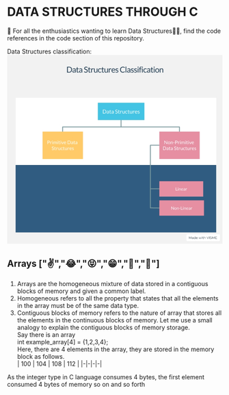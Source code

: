 
# DATA STRUCTURES THROUGH C

👋 For all the enthusiastics wanting to learn Data Structures👨‍💻, find the code references in the code section of this repository.

Data Structures classification:  
![Classification-of-data-structures](img/classification.jpg)
## Arrays ["✌","😂","😝","😁","💛","💚"]
1) Arrays are the homogeneous mixture of data stored in a contiguous blocks of memory and given a common label.
2) Homogeneous refers to all the property that states that all the elements in the array must be of the same data type.
3) Contiguous blocks of memory refers to the nature of array that stores all the elements in the continuous blocks of memory.
Let me use a small analogy to explain the contiguous blocks of memory storage.  
Say there is  an array  
int example_array[4] = {1,2,3,4};  
Here, there are 4 elements in the array, they are stored in the memory block as follows.  
| 100 | 104 | 108 | 112 |
|-|-|-|-|  

As the integer type in C language consumes 4 bytes, the first element consumed 4 bytes of memory so on and so forth

